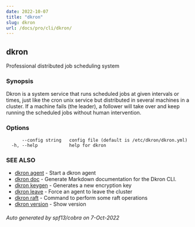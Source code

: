 ```yaml
---
date: 2022-10-07
title: "dkron"
slug: dkron
url: /docs/pro/cli/dkron/
---
```

## dkron

Professional distributed job scheduling system

### Synopsis

Dkron is a system service that runs scheduled jobs at given intervals or times,
just like the cron unix service but distributed in several machines in a cluster.
If a machine fails (the leader), a follower will take over and keep running the scheduled jobs without human intervention.

### Options

```
      --config string   config file (default is /etc/dkron/dkron.yml)
  -h, --help            help for dkron
```

### SEE ALSO

* [dkron agent](/docs/pro/cli/dkron_agent/)	 - Start a dkron agent
* [dkron doc](/docs/pro/cli/dkron_doc/)	 - Generate Markdown documentation for the Dkron CLI.
* [dkron keygen](/docs/pro/cli/dkron_keygen/)	 - Generates a new encryption key
* [dkron leave](/docs/pro/cli/dkron_leave/)	 - Force an agent to leave the cluster
* [dkron raft](/docs/pro/cli/dkron_raft/)	 - Command to perform some raft operations
* [dkron version](/docs/pro/cli/dkron_version/)	 - Show version

###### Auto generated by spf13/cobra on 7-Oct-2022
